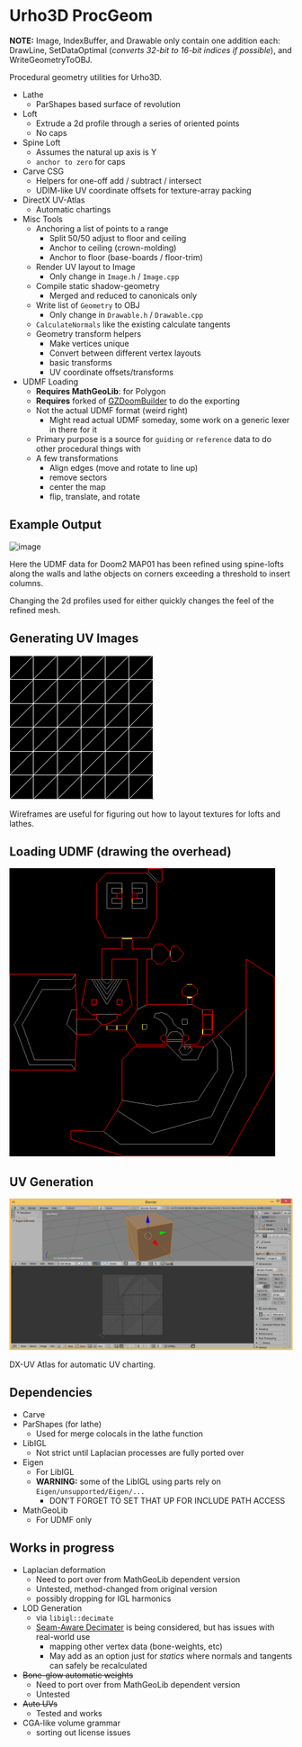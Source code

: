 # Urho3D ProcGeom

**NOTE:** Image, IndexBuffer, and Drawable only contain one addition each: DrawLine, SetDataOptimal (*converts 32-bit to 16-bit indices if possible*), and WriteGeometryToOBJ.

Procedural geometry utilities for Urho3D.

- Lathe
  - ParShapes based surface of revolution
- Loft
  - Extrude a 2d profile through a series of oriented points
  - No caps
- Spine Loft 
  - Assumes the natural up axis is Y
  - `anchor to zero` for caps
- Carve CSG
  - Helpers for one-off add / subtract / intersect
  - UDIM-like UV coordinate offsets for texture-array packing
- DirectX UV-Atlas
  - Automatic chartings
- Misc Tools
  - Anchoring a list of points to a range
    - Split 50/50 adjust to floor and ceiling
    - Anchor to ceiling (crown-molding)
    - Anchor to floor (base-boards / floor-trim)
  - Render UV layout to Image
    - Only change in `Image.h` / `Image.cpp`
  - Compile static shadow-geometry
    - Merged and reduced to canonicals only
  - Write list of `Geometry` to OBJ
    - Only change in `Drawable.h` / `Drawable.cpp`
  - `CalculateNormals` like the existing calculate tangents
  - Geometry transform helpers
    - Make vertices unique
    - Convert between different vertex layouts
    - basic transforms
    - UV coordinate offsets/transforms
- UDMF Loading
  - **Requires MathGeoLib**: for Polygon
  - **Requires** forked of [GZDoomBuilder](https://github.com/JSandusky/GZDoom-Builder) to do the exporting
  - Not the actual UDMF format (weird right)
    - Might read actual UDMF someday, some work on a generic lexer in there for it
  - Primary purpose is a source for `guiding` or `reference` data to do other procedural things with
  - A few transformations
    - Align edges (move and rotate to line up)
    - remove sectors
    - center the map
    - flip, translate, and rotate

## Example Output

![image](image.png)

Here the UDMF data for Doom2 MAP01 has been refined using spine-lofts along the walls and lathe objects on corners exceeding a threshold to insert columns.

Changing the 2d profiles used for either quickly changes the feel of the refined mesh.

## Generating UV Images

![UVTest.png](UVTest.png)

Wireframes are useful for figuring out how to layout textures for lofts and lathes.

## Loading UDMF (drawing the overhead)

![TestMap.png](TestMap.png)

## UV Generation

![UV generation](UVGen.png)

DX-UV Atlas for automatic UV charting.

## Dependencies

- Carve
- ParShapes (for lathe)
  - Used for merge colocals in the lathe function
- LibIGL
  - Not strict until Laplacian processes are fully ported over
- Eigen
  - For LibIGL
  - **WARNING:** some of the LibIGL using parts rely on `Eigen/unsupported/Eigen/...`
    - DON'T FORGET TO SET THAT UP FOR INCLUDE PATH ACCESS
- MathGeoLib
  - For UDMF only

## Works in progress

- Laplacian deformation
  - Need to port over from MathGeoLib dependent version
  - Untested, method-changed from original version
  - possibly dropping for IGL harmonics
- LOD Generation
  - via `libigl::decimate`
  - [Seam-Aware Decimater](https://github.com/songrun/SeamAwareDecimater) is being considered, but has issues with real-world use
    - mapping other vertex data (bone-weights, etc)
    - May add as an option just for *statics* where normals and tangents can safely be recalculated
- ~~Bone-glow automatic weights~~
  - Need to port over from MathGeoLib dependent version
  - Untested
- ~~Auto UVs~~
  - Tested and works
- CGA-like volume grammar
  - sorting out license issues


